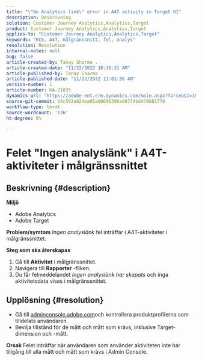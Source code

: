 ```yaml
---
title: "\"No Analytics link\" error in A4T activity in Target UI"
description: Beskrivning
solution: Customer Journey Analytics,Analytics,Target
product: Customer Journey Analytics,Analytics,Target
applies-to: "Customer Journey Analytics,Analytics,Target"
keywords: "KCS, A4T, målgränssnitt, fel, analys"
resolution: Resolution
internal-notes: null
bug: false
article-created-by: Tanay Sharma .
article-created-date: "11/22/2022 10:36:31 AM"
article-published-by: Tanay Sharma .
article-published-date: "11/22/2022 11:01:55 AM"
version-number: 1
article-number: KA-21035
dynamics-url: "https://adobe-ent.crm.dynamics.com/main.aspx?forceUCI=1&pagetype=entityrecord&etn=knowledgearticle&id=1efae180-516a-ed11-9561-6045bd006a22"
source-git-commit: b4c503a824ea05a00696396ed6774bd479681778
workflow-type: tm+mt
source-wordcount: '136'
ht-degree: 6%

---
```


# Felet &quot;Ingen analyslänk&quot; i A4T-aktiviteter i målgränssnittet

## Beskrivning {#description}

<b>Miljö</b>
- Adobe Analytics
- Adobe Target



<b>Problem/symtom</b>
*Ingen analyslänk* fel inträffar i A4T-aktiviteter i målgränssnittet.



<b>Steg som ska återskapas</b>

1. Gå till <b>Aktivitet</b> i målgränssnittet.
2. Navigera till <b>Rapporter </b>-fliken.
3. Du får felmeddelandet *Ingen analyslänk har skapats* och inga aktivitetsdata visas i målgränssnittet.



## Upplösning {#resolution}


- Gå till [adminconsole.adobe.com](https://adminconsole.adobe.com/)och kontrollera produktprofilerna som tilldelats användaren.
- Bevilja tillstånd för de mått och mått som krävs, inklusive Target-dimension och -mått.



<b>Orsak</b>
Felet inträffar när användaren som använder aktiviteten inte har tillgång till alla mått och mått som krävs i Admin Console.
